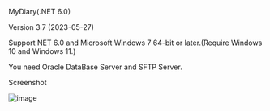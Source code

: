 MyDiary(.NET 6.0)

Version 3.7 (2023-05-27)

Support NET 6.0 and Microsoft Windows 7 64-bit or later.(Require Windows 10 and Windows 11.)

You need Oracle DataBase Server and SFTP Server.


Screenshot

![image](https://github.com/KoYoungSuk/PersonalDiary3/assets/58511486/fd7023f2-4c02-4b2d-a175-6bbe7f8c2308)
